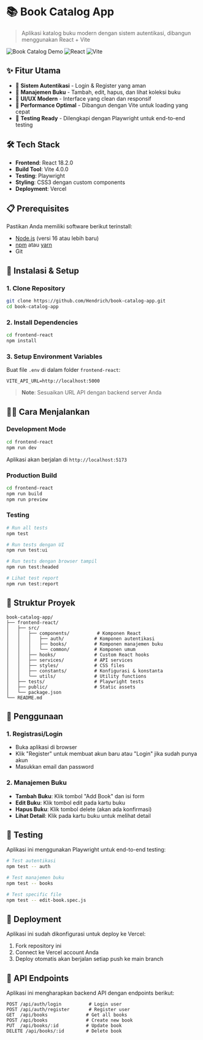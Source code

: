 # 📚 Book Catalog App

> Aplikasi katalog buku modern dengan sistem autentikasi, dibangun menggunakan React + Vite

![Book Catalog Demo](https://img.shields.io/badge/Status-Active-brightgreen) ![React](https://img.shields.io/badge/React-18.2.0-blue) ![Vite](https://img.shields.io/badge/Vite-4.0.0-646CFF)

## ✨ Fitur Utama

- 🔐 **Sistem Autentikasi** - Login & Register yang aman
- 📖 **Manajemen Buku** - Tambah, edit, hapus, dan lihat koleksi buku
- 🎨 **UI/UX Modern** - Interface yang clean dan responsif
- 🚀 **Performance Optimal** - Dibangun dengan Vite untuk loading yang cepat
- 🧪 **Testing Ready** - Dilengkapi dengan Playwright untuk end-to-end testing

## 🛠️ Tech Stack

- **Frontend**: React 18.2.0
- **Build Tool**: Vite 4.0.0
- **Testing**: Playwright
- **Styling**: CSS3 dengan custom components
- **Deployment**: Vercel

## 📋 Prerequisites

Pastikan Anda memiliki software berikut terinstall:

- [Node.js](https://nodejs.org/) (versi 16 atau lebih baru)
- [npm](https://www.npmjs.com/) atau [yarn](https://yarnpkg.com/)
- Git

## 🚀 Instalasi & Setup

### 1. Clone Repository

```bash
git clone https://github.com/Hendrich/book-catalog-app.git
cd book-catalog-app
```

### 2. Install Dependencies

```bash
cd frontend-react
npm install
```

### 3. Setup Environment Variables

Buat file `.env` di dalam folder `frontend-react`:

```env
VITE_API_URL=http://localhost:5000
```

> **Note**: Sesuaikan URL API dengan backend server Anda

## 🏃‍♂️ Cara Menjalankan

### Development Mode

```bash
cd frontend-react
npm run dev
```

Aplikasi akan berjalan di `http://localhost:5173`

### Production Build

```bash
cd frontend-react
npm run build
npm run preview
```

### Testing

```bash
# Run all tests
npm test

# Run tests dengan UI
npm run test:ui

# Run tests dengan browser tampil
npm run test:headed

# Lihat test report
npm run test:report
```

## 📁 Struktur Proyek

```
book-catalog-app/
├── frontend-react/
│   ├── src/
│   │   ├── components/          # Komponen React
│   │   │   ├── auth/           # Komponen autentikasi
│   │   │   ├── books/          # Komponen manajemen buku
│   │   │   └── common/         # Komponen umum
│   │   ├── hooks/              # Custom React hooks
│   │   ├── services/           # API services
│   │   ├── styles/             # CSS files
│   │   ├── constants/          # Konfigurasi & konstanta
│   │   └── utils/              # Utility functions
│   ├── tests/                  # Playwright tests
│   ├── public/                 # Static assets
│   └── package.json
└── README.md
```

## 🎯 Penggunaan

### 1. Registrasi/Login
- Buka aplikasi di browser
- Klik "Register" untuk membuat akun baru atau "Login" jika sudah punya akun
- Masukkan email dan password

### 2. Manajemen Buku
- **Tambah Buku**: Klik tombol "Add Book" dan isi form
- **Edit Buku**: Klik tombol edit pada kartu buku
- **Hapus Buku**: Klik tombol delete (akan ada konfirmasi)
- **Lihat Detail**: Klik pada kartu buku untuk melihat detail

## 🧪 Testing

Aplikasi ini menggunakan Playwright untuk end-to-end testing:

```bash
# Test autentikasi
npm test -- auth

# Test manajemen buku
npm test -- books

# Test specific file
npm test -- edit-book.spec.js
```

## 🚢 Deployment

Aplikasi ini sudah dikonfigurasi untuk deploy ke Vercel:

1. Fork repository ini
2. Connect ke Vercel account Anda
3. Deploy otomatis akan berjalan setiap push ke main branch

## 📝 API Endpoints

Aplikasi ini mengharapkan backend API dengan endpoints berikut:

```
POST /api/auth/login          # Login user
POST /api/auth/register       # Register user
GET  /api/books              # Get all books
POST /api/books              # Create new book
PUT  /api/books/:id          # Update book
DELETE /api/books/:id        # Delete book
```
